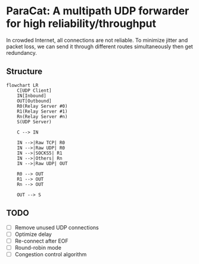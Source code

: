 # ParaCat: A multipath UDP forwarder for high reliability/throughput

In crowded Internet, all connections are not reliable. To minimize jitter and packet loss, we can send it through different routes simultaneously then get redundancy.

## Structure

```mermaid
flowchart LR
    C[UDP Client]
    IN[Inbound]
    OUT[Outbound]
    R0(Relay Server #0)
    R1(Relay Server #1)
    Rn(Relay Server #n)
    S(UDP Server)

    C --> IN

    IN -->|Raw TCP| R0
    IN -->|Raw UDP| R0
    IN -->|SOCKS5| R1
    IN -->|Others| Rn
    IN -->|Raw UDP| OUT

    R0 --> OUT
    R1 --> OUT
    Rn --> OUT

    OUT --> S
```

## TODO

- [ ] Remove unused UDP connections
- [ ] Optimize delay
- [ ] Re-connect after EOF
- [ ] Round-robin mode
- [ ] Congestion control algorithm
